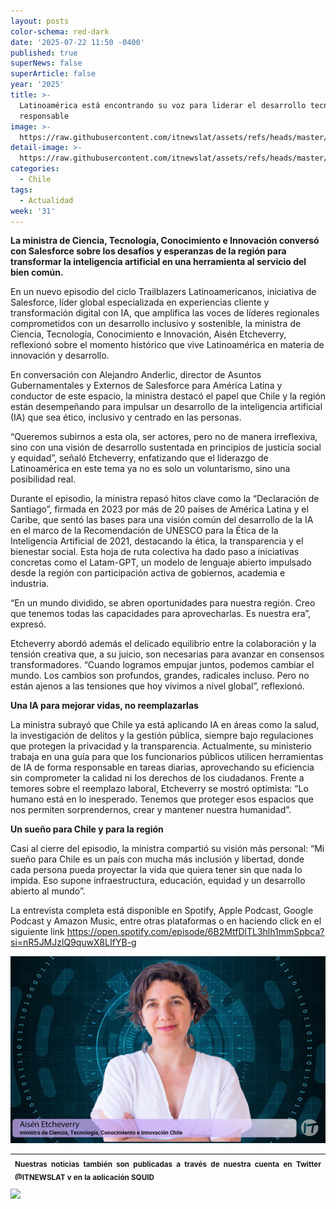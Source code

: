 ```yaml
---
layout: posts
color-schema: red-dark
date: '2025-07-22 11:50 -0400'
published: true
superNews: false
superArticle: false
year: '2025'
title: >-
  Latinoamérica está encontrando su voz para liderar el desarrollo tecnológico
  responsable
image: >-
  https://raw.githubusercontent.com/itnewslat/assets/refs/heads/master/img/540x320/Aisen-Etcheverry-p.jpg
detail-image: >-
  https://raw.githubusercontent.com/itnewslat/assets/refs/heads/master/img/1024x680/Aisen-Etcheverry-g.jpg
categories:
  - Chile
tags:
  - Actualidad
week: '31'
---
```

**La ministra de Ciencia, Tecnología, Conocimiento e Innovación conversó con Salesforce sobre los desafíos y esperanzas de la región para transformar la inteligencia artificial en una herramienta al servicio del bien común.**

En un nuevo episodio del ciclo Trailblazers Latinoamericanos, iniciativa de Salesforce, líder global especializada en experiencias cliente y transformación digital con IA, que amplifica las voces de líderes regionales comprometidos con un desarrollo inclusivo y sostenible, la ministra de Ciencia, Tecnología, Conocimiento e Innovación, Aisén Etcheverry, reflexionó sobre el momento histórico que vive Latinoamérica en materia de innovación y desarrollo.

En conversación con Alejandro Anderlic, director de Asuntos Gubernamentales y Externos de Salesforce para América Latina y conductor de este espacio, la ministra destacó el papel que Chile y la región están desempeñando para impulsar un desarrollo de la inteligencia artificial (IA) que sea ético, inclusivo y centrado en las personas.

“Queremos subirnos a esta ola, ser actores, pero no de manera irreflexiva, sino con una visión de desarrollo sustentada en principios de justicia social y equidad”, señaló Etcheverry, enfatizando que el liderazgo de Latinoamérica en este tema ya no es solo un voluntarismo, sino una posibilidad real.

Durante el episodio, la ministra repasó hitos clave como la “Declaración de Santiago”, firmada en 2023 por más de 20 países de América Latina y el Caribe, que sentó las bases para una visión común del desarrollo de la IA en el marco de la Recomendación de UNESCO para la Ética de la Inteligencia Artificial de 2021, destacando la ética, la transparencia y el bienestar social. Esta hoja de ruta colectiva ha dado paso a iniciativas concretas como el Latam-GPT, un modelo de lenguaje abierto impulsado desde la región con participación activa de gobiernos, academia e industria.

“En un mundo dividido, se abren oportunidades para nuestra región. Creo que tenemos todas las capacidades para aprovecharlas. Es nuestra era”, expresó.

Etcheverry abordó además el delicado equilibrio entre la colaboración y la tensión creativa que, a su juicio, son necesarias para avanzar en consensos transformadores. “Cuando logramos empujar juntos, podemos cambiar el mundo. Los cambios son profundos, grandes, radicales incluso. Pero no están ajenos a las tensiones que hoy vivimos a nivel global”, reflexionó.

**Una IA para mejorar vidas, no reemplazarlas**

La ministra subrayó que Chile ya está aplicando IA en áreas como la salud, la investigación de delitos y la gestión pública, siempre bajo regulaciones que protegen la privacidad y la transparencia. Actualmente, su ministerio trabaja en una guía para que los funcionarios públicos utilicen herramientas de IA de forma responsable en tareas diarias, aprovechando su eficiencia sin comprometer la calidad ni los derechos de los ciudadanos.
Frente a temores sobre el reemplazo laboral, Etcheverry se mostró optimista: “Lo humano está en lo inesperado. Tenemos que proteger esos espacios que nos permiten sorprendernos, crear y mantener nuestra humanidad”.

**Un sueño para Chile y para la región**

Casi al cierre del episodio, la ministra compartió su visión más personal: “Mi sueño para Chile es un país con mucha más inclusión y libertad, donde cada persona pueda proyectar la vida que quiera tener sin que nada lo impida. Eso supone infraestructura, educación, equidad y un desarrollo abierto al mundo”.

La entrevista completa está disponible en Spotify, Apple Podcast, Google Podcast y Amazon Music, entre otras plataformas o en haciendo click en el siguiente link https://open.spotify.com/episode/6B2MtfDlTL3hlh1mmSpbca?si=nR5JMJzlQ9quwX8LIfYB-g


![](https://raw.githubusercontent.com/itnewslat/assets/refs/heads/master/img/540x320/Aisen-Etcheverry-p.jpg)

<table style="height: 42px;" width="569">
<tbody>
<tr>
<td style="text-align: justify;"><sub><strong>Nuestras noticias también son publicadas a través de nuestra cuenta en Twitter <a href="https://twitter.com/itnewslat?lang=es">@ITNEWSLAT</a> y en la aplicación <a href="https://squidapp.co/en/">SQUID</a></strong></sub></td>
</tr>
</tbody>
</table>

<img src="https://tracker.metricool.com/c3po.jpg?hash=56f88a41e39ab42c063cc51676587a04"/>